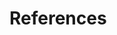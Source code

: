# References

<MetaCard title="App" description="Provides methods to perform lower level operations." link="references" tags='["api"]' />

<MetaCard title="Clipboard" description="Perform copy and paste operations on the system clipboard." link="references" tags='["api"]' />

<MetaCard title="Commands" description="Register globally executable commands that trigger an action on invocation." link="references" tags='["api"]' />

<MetaCard title="Icons" description="Register icons to be used in UI components." link="references" tags='["api"]' />

<MetaCard title="Storage" description="Store data" link="references" tags='["api"]' />

<MetaCard title="Util" description="Utilitiy methods to quark api." link="references" tags='["api"]' />

<MetaCard title="Views" description="Create and control views of your app." link="references" tags='["api"]' />

<MetaCard title="Window" description="Controls for window state of your app." link="references" tags='["api"]' />

